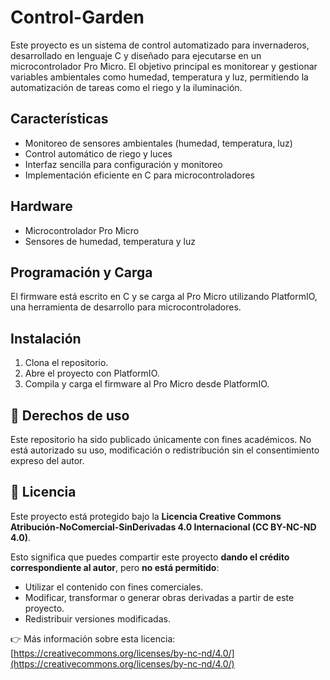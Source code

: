 # Control-Garden

Este proyecto es un sistema de control automatizado para invernaderos, desarrollado en lenguaje C y diseñado para ejecutarse en un microcontrolador Pro Micro. El objetivo principal es monitorear y gestionar variables ambientales como humedad, temperatura y luz, permitiendo la automatización de tareas como el riego y la iluminación.

## Características

- Monitoreo de sensores ambientales (humedad, temperatura, luz)
- Control automático de riego y luces
- Interfaz sencilla para configuración y monitoreo
- Implementación eficiente en C para microcontroladores

## Hardware

- Microcontrolador Pro Micro
- Sensores de humedad, temperatura y luz

## Programación y Carga

El firmware está escrito en C y se carga al Pro Micro utilizando PlatformIO, una herramienta de desarrollo para microcontroladores.

## Instalación

1. Clona el repositorio.
2. Abre el proyecto con PlatformIO.
3. Compila y carga el firmware al Pro Micro desde PlatformIO.

## 🔐 Derechos de uso
Este repositorio ha sido publicado únicamente con fines académicos.
No está autorizado su uso, modificación o redistribución sin el consentimiento expreso del autor.

## 📄 Licencia

Este proyecto está protegido bajo la **Licencia Creative Commons Atribución-NoComercial-SinDerivadas 4.0 Internacional (CC BY-NC-ND 4.0)**.

Esto significa que puedes compartir este proyecto **dando el crédito correspondiente al autor**, pero **no está permitido**:
- Utilizar el contenido con fines comerciales.
- Modificar, transformar o generar obras derivadas a partir de este proyecto.
- Redistribuir versiones modificadas.

👉 Más información sobre esta licencia: [https://creativecommons.org/licenses/by-nc-nd/4.0/](https://creativecommons.org/licenses/by-nc-nd/4.0/)

